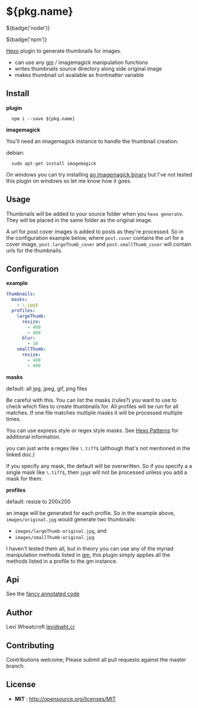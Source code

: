 # ${pkg.name}

${badge('nodei')}

${badge('npm')}

[Hexo](https://hexo.io/) plugin to generate thumbnails for images.

 * can use any [gm](https://www.npmjs.com/package/gm) / imagemagick manipulation
   functions
 * writes thumbnails source directory along side original image
 * makes thumbnail url available as frontmatter variable

## Install

__plugin__

```
  npm i --save ${pkg.name}
```

__imagemagick__

You'll need an imagemagick instance to handle the thumbnail creation.

debian:
```
  sudo apt-get install imagemagick
```

On windows you can try installing
[an imagemagick binary](http://www.imagemagick.org/script/binary-releases.php)
but I've not tested this plugin on windows so let me know how it goes.

## Usage

Thumbnails will be added to your source folder when you `hexo generate`. They
will be placed in the same folder as the original image.

A url for post cover images is added to posts as they're processed. So in the
configuration example below, where `post.cover` contains the url for a cover
image, `post.largeThumb_cover` and `post.smallThumb_cover` will contain urls
for the thumbnails.

## Configuration


__example__

```yaml
thumbnails:
  masks:
    - \.jpg$
  profiles:
    largeThumb:
      resize:
        - 400
        - 400
      blur:
        - 10
    smallThumb:
      resize:
        - 400
        - 400
```

__masks__

default: all jpg, jpeg, gif, png files

Be careful with this. You can list the masks (rules?) you want to use to check
which files to create thumbnails for. All profiles will be run for all matches.
If one file matches multiple masks it will be processed multiple times.

You can use express style or regex style masks. See
[Hexo Patterns](https://github.com/hexojs/hexo-util#patternrule) for additional
information.

you can just write a regex like `\.tiff$` (although that's not mentioned in the
linked doc.)

If you specify any mask, the default will be overwritten. So if you specify a
a single mask like `\.tiff$`, then `jpg`s will not be processed unless you add
a mask for them.

__profiles__

default: resize to 200x200

an image will be generated for each profile. So in the example above,
`images/original.jpg` would generate two thumbnails:

 * `images/largeThumb-original.jpg`, and
 * `images/smallThumb-original.jpg`

I haven't tested them all, but in theory you can use any of the myriad
manipulation methods listed in [gm](https://www.npmjs.com/package/gm), this
plugin simply applies all the methods listed in a profile to the gm instance.

## Api

See the [fancy annotated code](${pkg.homepage})

## Author

Levi Wheatcroft <levi@wht.cr>

## Contributing

Contributions welcome; Please submit all pull requests against the master
branch.

## License

 - **MIT** : http://opensource.org/licenses/MIT
